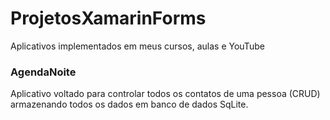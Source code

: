 # ProjetosXamarinForms
Aplicativos implementados em meus cursos, aulas e YouTube
### AgendaNoite
Aplicativo voltado para controlar todos os contatos de uma pessoa (CRUD) armazenando todos os dados em banco de dados SqLite.
